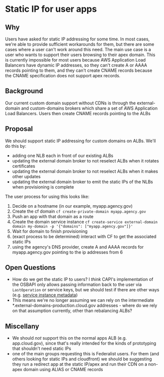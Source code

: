 # Static IP for user apps

## Why

Users have asked for static IP addressing for some time. In most cases, we're able to provide sufficient
workarounds for them, but there are some cases where a user can't work around this need. The main use 
case is a user who wants to support their users browsing to their apex domain. This is currently impossible
for most users because AWS Application Load Balancers have dynamic IP addresses, so they can't create A or 
AAAA records pointing to them, and they can't create CNAME records because the CNAME specification does not
support apex records.

## Background

Our current custom domain support without CDNs is through the external-domain and custom-domains brokers 
which share a set of AWS Application Load Balancers. Users then create CNAME records pointing to the ALBs


## Proposal

We should support static IP addressing for custom domains on ALBs. We'll do this by:
- adding one NLB each in front of our existing ALBs
- updating the external domain broker to not reselect ALBs when it rotates certificates
- updating the external domain broker to not reselect ALBs when it makes other updates
- updating the external domain broker to emit the static IPs of the NLBs when provisioning is complete

The user process for using this looks like:
1. Decide on a hostname (in our example, myapp.agency.gov)
1. Create the cf domain 
   `cf create-private-domain myapp.agency.gov`
1. Push an app with that domain as a route
1. Create the domain service instance
   `cf create-service external-domain domain my-domain -p '{"domains": ["myapp.agency.gov"]}'`
1. Wait for domain to finish provisioning
1. (exact process to be determined) interact with CF to get the associated static IPs
1. using the agency's DNS provider, create A and AAAA records for myapp.agency.gov pointing to the ip addresses from 6

## Open Questions

- How do we get the static IP to users? I _think_ CAPI's implementation of the OSBAPI only allows passing 
  information back to the user via `LastOperation` or service keys, but we should test if there are other
  ways (e.g. [service instance metadata](https://github.com/openservicebrokerapi/servicebroker/blob/v2.16/spec.md?plain=1#L1018))
- This means we're no longer assuming we can rely on the intermediate *.external-domains-production.cloud.gov
  addresses - where do we rely on that assumption currently, other than rebalancing ALBs?

## Miscellany

- We should *not* support this on the normal apps ALB (e.g. app.cloud.gov), since that's really intended for 
  the kinds of prototyping that shouldn't need static IPs
- one of the main groups requesting this is Federalist users. For them (and others looking for static IPs
  and cloudfront) we should be suggesting they run a redirect app at the static IP/apex and run their CDN
  on a non-apex domain using ALIAS or CNAME records
